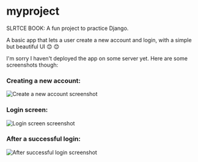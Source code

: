 # myproject
SLRTCE BOOK: A fun project to practice Django.

A basic app that lets a user create a new account and login, with a simple but beautiful UI :blush: :blush:

I'm sorry I haven't deployed the app on some server yet. Here are some screenshots though:

### Creating a new account:

![Create a new account screenshot](https://raw.githubusercontent.com/yayraj/myproject/master/slrtcebook/screenshots/create-new-account.png "Create a new account")

### Login screen:

![Login screen screenshot](https://raw.githubusercontent.com/yayraj/myproject/master/slrtcebook/screenshots/create-new-account.png "Login screen")

### After a successful login:

![After successful login screenshot](https://raw.githubusercontent.com/yayraj/myproject/master/slrtcebook/screenshots/create-new-account.png "After a successful login")

